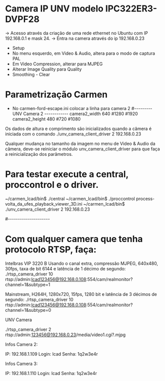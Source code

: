 # Camera IP UNV modelo IPC322ER3-DVPF28

-> Acesso através da criação de uma rede ethernet no Ubuntu com IP 192.168.0.1 e mask 24.
-> Entra na camera através do ip 192.168.0.23
- Setup
- No menu esquerdo, em Video & Audio, altera para o modo de captura PAL
- Em Video Compression, alterar para MJPEG
- Alterar Image Quality para Quality
- Smoothing - Clear

# Parametrização Carmen

- No carmen-ford-escape.ini colocar a linha para camera 2
#--------- UNV Camera 2 ------------
camera2_width      640 #1280 #1920
camera2_height     480 #720  #1080

Os dados de altura e comprimento são inicializados quando a câmera é iniciada com o comando ./unv_camera_client_driver 2 192.168.0.23

Qualquer mudança no tamanho da imagem no menu de Video & Audio da câmera, deve-se reiniciar o módulo unv_camera_client_driver para que faça a reinicialização dos parâmetros.

# Para testar execute a central, proccontrol e o driver.
~/carmen_lcad/bin$ ./central
~/carmen_lcad/bin$ ./proccontrol process-volta_da_ufes_playback_viewer_3D.ini
~/carmen_lcad/bin$ ./unv_camera_client_driver 2 192.168.0.23

#---------------------
# Com qualquer camera que tenha protocolo RTSP, faça:

Intelbras VIP 3220 B
Usando o canal extra, compressão MJPEG, 640x480, 30fps, taxa de bit 6144 e latência de 1 décimo de segundo: 
./rtsp_camera_driver 10 rtsp://admin:lcad123456@192.168.0.108:554/cam/realmonitor?channel=1\&subtype=1

Mainstream, H264H, 1280x720, 15fps, 1280 bit e latência de 3 décimos de segundo:
./rtsp_camera_driver 10 rtsp://admin:lcad123456@192.168.0.108:554/cam/realmonitor?channel=1\&subtype=0

UNV Camera 

./rtsp_camera_driver 2 rtsp://admin:123456@192.168.0.23/media/video1.cgi?.mjpg

Infos Camera 2:

IP: 192.168.1.109
Login: lcad
Senha: 1q2w3e4r

Infos Camera 3:

IP: 192.168.1.110
Login: lcad
Senha: 1q2w3e4r
